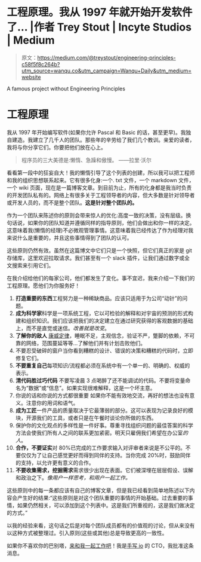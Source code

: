# 工程原理。我从 1997 年就开始开发软件了… |作者 Trey Stout | Incyte Studios | Medium

> 原文：<https://medium.com/@treystout/engineering-principles-c58f5f8c264b?utm_source=wanqu.co&utm_campaign=Wanqu+Daily&utm_medium=website>



A famous project without Engineering Principles



# 工程原理

我从 1997 年开始编写软件(如果你允许 Pascal 和 Basic 的话，甚至更早)。我独自建造。我建立了几千人的团队。那些年的辛劳给了我们几个教训。亲爱的读者，我将与你分享它们。你要把他们放在心上。

> 程序员的三大美德是:懒惰、急躁和傲慢。
> ——拉里·沃尔

看看第一段中的狂妄自大！我的懒惰引导了这个列表的创建，所以我可以把工程师和我的组织思想联系起来。它有很多化身:一个. txt 文件，一个 markdown 文件，一个 wiki 页面，现在是一篇博客文章。到目前为止，所有的化身都是我当时负责的开发团队私有的。网络上有很多关于工程领导者的内容，但大多数是针对领导者或开发人员的，而不是整个团队。**这是针对整个团队的。**

作为一个团队来陈述你的原则会带来惊人的优化:高度一致的决策，没有层级。换句话说，如果你的团队知道并遵循同样的指导原则，他们会做出和你一样的决定。这意味着我(懒惰的经理)不必微观管理事情。这意味着我已经传达了作为经理对我来说什么是重要的，并且这些事情得到了团队的认可。

这些原则仍然有效。虽然在这篇博文中它们只是一个快照，但它们真正的家是 git 存储库，这里欢迎拉取请求。我们甚至有一个 slack 插件，让我们通过数字或全文搜索来引用它们。



在我介绍给他们的每家公司，他们都发生了变化。事不宜迟，我来介绍一下我们的工程原理。愿他们为你服务好！

1.  **打造重要的东西**工程努力是一种稀缺商品。应该只适用于为公司“动针”的问题。
2.  **成为科学家**科学是一项系统工程，它以可检验的解释和对宇宙的预测的形式构建和组织知识。我们应该把我们的决定建立在通过研究获得的客观数据的基础上，而不是直觉或迷信。*改善就是改变*。
3.  **了解你的敌人** [康威定律](https://en.wikipedia.org/wiki/Conway%27s_law)，睡眠不足，主观信念，验证不严，蹩脚的依赖，不可靠的网络，范围蔓延等等…了解他们并有计划击败他们。
4.  不要忍受破碎的窗户当你看到糟糕的设计、错误的决策和糟糕的代码时，立即修复它们。
5.  **不要重复自己**每项知识/流程都必须在系统中有一个单一的、明确的、权威的表示。
6.  **清代码胜过巧代码** 不要写凌晨 3 点喝醉了还不能调试的代码。不要将变量命名为“数据”或“信息”。如果实现很难解释，这是一个坏主意。
7.  你说的话和你说的方式都很重要
    如果你不能有效地交流，再好的想法也没有意义。注意你的用词和语气。
8.  **成为工匠**一件产品的质量取决于它最薄弱的部分。这可以表现为记录良好的模块，开源我们的工具，或者只是在午餐时谈论你所做的东西。
9.  保护你的文化观点的多样性是一件好事。尊重寻找组织问题的最佳答案的科学方法会使我们所有人之间的联系更加紧密。明天只雇佣我们希望在办公室*的人*。
10.  **合作，不要证实**对 80%已完成的工作要求输入对评审者来说是不公平的。不要仅仅为了让自己感觉更好而得到同伴的支持。当你完成 20%时，鼓励同伴的支持，以允许更有意义的合作。
11.  **不要收集需求，挖掘需求**需求很少出现在表面。它们被深埋在层层假设、误解和政治之下。*像用户一样思考，和用户一起工作。*

这些原则中的每一条都应该有自己的博客文章，但是我已经看到简单地陈述以下内容会产生好的结果:“这些原则是对这个团队重要的事情的开始基础。过去重要的事情，如果仍然相关，可以添加到这个列表中。这是我们所重视的，这是我们做决定的方式。”

以我的经验来看，这句话之后是对每个团队成员都有的价值观的讨论，但从来没有以这种方式被整理过。引入原则(这些或其他)总是导致更高的一致性。

如果你不喜欢你的巴别塔，[来和我一起工作吧](https://handwriting.io/jobs/)！我是[手写 io](https://handwriting.io) 的 CTO，我批准这条消息。

